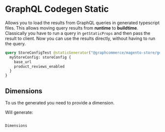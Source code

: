 # GraphQL Codegen Static

Allows you to load the results from GraphQL queries in generated typescript
files. This allows moving query results from **runtime** to **buildtime**.
Classically you have to run a query in `getStaticProps` and then pass the result
to client. Now you can use the results directly, without having to run the
query.

```graphql
query StoreConfigTest @staticGenerator("@graphcommerce/magento-store/generateByStore") {
  myStoreConfig: storeConfig {
    base_url
    product_reviews_enabled
  }
}
```

## Dimensions

To us the generated you need to provide a dimension.

Will generate:

```

Dimensions

```
